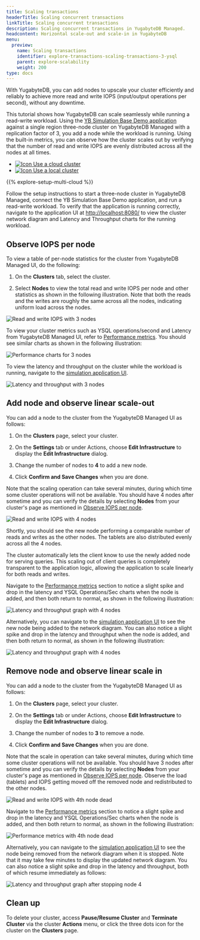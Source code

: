 ```yaml
---
title: Scaling transactions
headerTitle: Scaling concurrent transactions
linkTitle: Scaling concurrent transactions
description: Scaling concurrent transactions in YugabyteDB Managed.
headcontent: Horizontal scale-out and scale-in in YugabyteDB
menu:
  preview:
    name: Scaling transactions
    identifier: explore-transactions-scaling-transactions-3-ysql
    parent: explore-scalability
    weight: 200
type: docs
---
```


With YugabyteDB, you can add nodes to upscale your cluster efficiently and reliably to achieve more read and write IOPS (input/output operations per second), without any downtime.

This tutorial shows how YugabyteDB can scale seamlessly while running a read-write workload. Using the [YB Simulation Base Demo application](https://github.com/yugabyte/yb-simulation-base-demo-app) against a single region three-node cluster on YugabyteDB Managed with a replication factor of 3, you add a node while the workload is running. Using the built-in metrics, you can observe how the cluster scales out by verifying that the number of read and write IOPS are evenly distributed across all the nodes at all times.

<ul class="nav nav-tabs-alt nav-tabs-yb">
  <li>
    <a href="../scaling-transactions-cloud/" class="nav-link active">
              <img src="/icons/cloud-icon.svg" alt="Icon">
Use a cloud cluster
    </a>
  </li>
  <li>
    <a href="../scaling-transactions/" class="nav-link">
              <img src="/icons/server-iconsvg.svg" alt="Icon">
Use a local cluster
    </a>
  </li>
</ul>

{{% explore-setup-multi-cloud %}}

Follow the setup instructions to start a three-node cluster in YugabyteDB Managed, connect the YB Simulation Base Demo application, and run a read-write workload. To verify that the application is running correctly, navigate to the application UI at <http://localhost:8080/> to view the cluster network diagram and Latency and Throughput charts for the running workload.

## Observe IOPS per node

To view a table of per-node statistics for the cluster from YugabyteDB Managed UI, do the following:

1. On the **Clusters** tab, select the cluster.

1. Select **Nodes** to view the total read and write IOPS per node and other statistics as shown in the following illustration. Note that both the reads and the writes are roughly the same across all the nodes, indicating uniform load across the nodes.

![Read and write IOPS with 3 nodes](/images/ce/transactions_cloud_observe1.png)

To view your cluster metrics such as YSQL operations/second and Latency from YugabyteDB Managed UI, refer to [Performance metrics](preview/yugabyte-cloud/cloud-monitor/overview/). You should see similar charts as shown in the following illustration:

![Performance charts for 3 nodes](/images/ce/transactions_cloud_chart.png)

To view the latency and throughput on the cluster while the workload is running, navigate to the [simulation application UI](http://127.0.0.1:8000/).

![Latency and throughput with 3 nodes](/images/ce/simulation-graph-cloud.png)

## Add node and observe linear scale-out

You can add a node to the cluster from the YugabyteDB Managed UI as follows:

1. On the **Clusters** page, select your cluster.

1. On the **Settings** tab or under Actions, choose **Edit Infrastructure** to display the **Edit Infrastructure** dialog.

1. Change the number of nodes to **4** to add a new node.

1. Click **Confirm and Save Changes** when you are done.

Note that the scaling operation can take several minutes, during which time some cluster operations will not be available.
You should have 4 nodes after sometime and you can verify the details by selecting **Nodes** from your cluster's page as mentioned in [Observe IOPS per node](#observe-iops-per-node).

![Read and write IOPS with 4 nodes](/images/ce/add-node-cloud.png)

Shortly, you should see the new node performing a comparable number of reads and writes as the other nodes. The tablets are also distributed evenly across all the 4 nodes.

The cluster automatically lets the client know to use the newly added node for serving queries. This scaling out of client queries is completely transparent to the application logic, allowing the application to scale linearly for both reads and writes.

Navigate to the [Performance metrics](preview/yugabyte-cloud/cloud-monitor/overview/) section to notice a slight spike and drop in the latency and YSQL Operations/Sec charts when the node is added, and then both return to normal, as shown in the following illustration:

![Latency and throughput graph with 4 nodes](/images/ce/add-node-cloud-chart.png)

Alternatively, you can navigate to the [simulation application UI](http://127.0.0.1:8000/) to see the new node being added to the network diagram. You can also notice a slight spike and drop in the latency and throughput when the node is added, and then both return to normal, as shown in the following illustration:

![Latency and throughput graph with 4 nodes](/images/ce/add-node-graph-cloud.png)

## Remove node and observe linear scale in

You can add a node to the cluster from the YugabyteDB Managed UI as follows:

1. On the **Clusters** page, select your cluster.

1. On the **Settings** tab or under Actions, choose **Edit Infrastructure** to display the **Edit Infrastructure** dialog.

1. Change the number of nodes to **3** to remove a node.

1. Click **Confirm and Save Changes** when you are done.

Note that the scale in operation can take several minutes, during which time some cluster operations will not be available.
You should have 3 nodes after sometime and you can verify the details by selecting **Nodes** from your cluster's page as mentioned in [Observe IOPS per node](#observe-iops-per-node). Observe the load (tablets) and IOPS getting moved off the removed node and redistributed to the other nodes.

![Read and write IOPS with 4th node dead](/images/ce/stop-node.png)

Navigate to the [Performance metrics](preview/yugabyte-cloud/cloud-monitor/overview/) section to notice a slight spike and drop in the latency and YSQL Operations/Sec charts when the node is added, and then both return to normal, as shown in the following illustration:

![Performance metrics with 4th node dead](/images/ce/stop-node-chart.png)

Alternatively, you can navigate to the [simulation application UI](http://127.0.0.1:8000/) to see the node being removed from the network diagram when it is stopped. Note that it may take few minutes to display the updated network diagram. You can also notice a slight spike and drop in the latency and throughput, both of which resume immediately as follows:

![Latency and throughput graph after stopping node 4](/images/ce/stop-node-graph-cloud.png)

## Clean up

To delete your cluster, access **Pause/Resume Cluster** and **Terminate Cluster** via the cluster **Actions** menu, or click the three dots icon for the cluster on the **Clusters** page.
